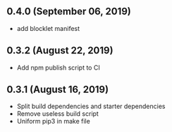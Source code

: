 ## 0.4.0 (September 06, 2019)

- add blocklet manifest

## 0.3.2 (August 22, 2019)

- Add npm publish script to CI

## 0.3.1 (August 16, 2019)

- Split build dependencies and starter dependencies
- Remove useless build script
- Uniform pip3 in make file
